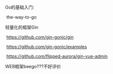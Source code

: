 Go的基础入门:

​	the-way-to-go

轻量化的框架Gin

​	https://github.com/gin-gonic/gin

​	https://github.com/gin-gonic/examples

​	https://github.com/flipped-aurora/gin-vue-admin

WEB框架beego???不好评价

